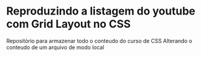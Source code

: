 # Reproduzindo a listagem do youtube com Grid Layout no CSS
Repositòrio para armazenar todo o conteudo do curso de CSS
Alterando o conteudo de um arquivo de modo local
